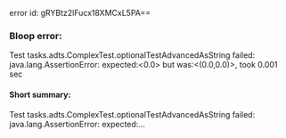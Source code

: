 error id: gRYBtz2lFucx18XMCxL5PA==
### Bloop error:

Test tasks.adts.ComplexTest.optionalTestAdvancedAsString failed: java.lang.AssertionError: expected:<0.0> but was:<(0.0,0.0)>, took 0.001 sec
#### Short summary: 

Test tasks.adts.ComplexTest.optionalTestAdvancedAsString failed: java.lang.AssertionError: expected:...